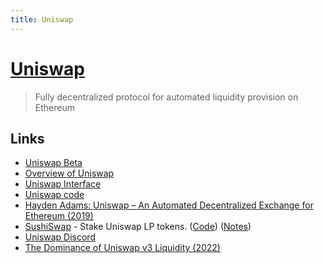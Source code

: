 ```yaml
---
title: Uniswap
---
```


# [Uniswap](https://uniswap.org/)

> Fully decentralized protocol for automated liquidity provision on Ethereum

## Links

- [Uniswap Beta](https://beta.uniswap.info/home)
- [Overview of Uniswap](https://github.com/Uniswap/universe)
- [Uniswap Interface](https://github.com/Uniswap/uniswap-interface)
- [Uniswap code](https://github.com/Uniswap/uniswap-v2-core)
- [Hayden Adams: Uniswap – An Automated Decentralized Exchange for Ethereum (2019)](https://www.youtube.com/watch?v=xHK0QxQ5jxg)
- [SushiSwap](https://app.sushiswap.org/) - Stake Uniswap LP tokens. ([Code](https://github.com/sushiswap/sushiswap)) ([Notes](https://twitter.com/ameensol/status/1302395863709351936))
- [Uniswap Discord](https://discord.com/invite/FCfyBSbCU5)
- [The Dominance of Uniswap v3 Liquidity (2022)](https://uniswap.org/blog/uniswap-v3-dominance)
